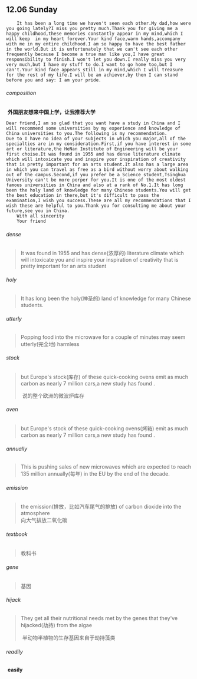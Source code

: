 ## 12.06	Sunday

```love
    It has been a long time we haven't seen each other.My dad,how were you going lately?I miss you pretty much.Thank you for giving me a happy childhood,these memories constantly appear in my mind,which I will keep  in my heart forever.Your kind face,warm hands,accompany with me in my entire childhood.I am so happy to have the best father in the world.But it is unfortunately that we can't see each other frequently because I become a true man like you,I have great responsibility to finish.I won't let you down.I really miss you very very much,but I have my stuff to do.I want to go home too,but I can't.Your kind face appears still in my mind,which I will treasure for the rest of my life.I will be an achiever,by then I can stand before you and say: I am your pride.
```





###### composition

​	**外国朋友想来中国上学，让我推荐大学**

```
Dear friend,I am so glad that you want have a study in China and I will recommend some universities by my experience and knowledge of China universities to you.The following is my recommendation.
Due to I have no idea of your subjects in which you major,all of the specialties are in my consideration.First,if you have interest in some art or literature,the HeNan Institute of Engineering will be your first choise.It was found in 1955 and has dense literature climate which will intoxicate you and inspire your inspiration of creativity that is pretty important for an arts student.It also has a large area in which you can travel as free as a bird without worry about walking out of the campus.Second,if you prefer be a Science student,Tsinghua University can't be more porper for you.It is one of the most oldest famous universities in China and also at a rank of No.1.It has long been the holy land of knowledge for many Chinese students.You will get the best education in there,but it's difficult to pass the examination,I wish you success.These are all my recommendations that I wish these are helpful to you.Thank you for consulting me about your future,see you in China.
	With all sincerity
	Your friend
```



###### dense

> It was found in 1955 and has dense(浓厚的) literature climate which will intoxicate you and inspire your inspiration of creativity that is pretty important for an arts student

###### holy

> It has long been the holy(神圣的) land of knowledge for many Chinese students.

###### utterly

> Popping food into the microwave for a couple of minutes may seem utterly(完全地) harmless 

###### stock

> but Europe's stock(库存) of these quick-cooking ovens emit as much carbon as nearly 7 million cars,a new study has found .
>
> ​	说的整个欧洲的微波炉库存

###### oven

> but Europe's stock of these quick-cooking ovens(烤箱) emit as much carbon as nearly 7 million cars,a new study has found .

###### annually

> This is pushing sales of new microwaves which are expected to reach 135 million annually(每年) in the EU by the end of the decade.

###### emission

>the emission(排放，比如汽车尾气的排放) of carbon dioxide into the atmosphere  
>	向大气排放二氧化碳



###### textbook

> 教科书

###### gene

> 基因

###### hijack

> They get all their nutritional needs met by the genes that they've hijacked(劫持) from the algae
>
> ​	半动物半植物的生存基因来自于劫持藻类

###### readily

>

​	**easily**